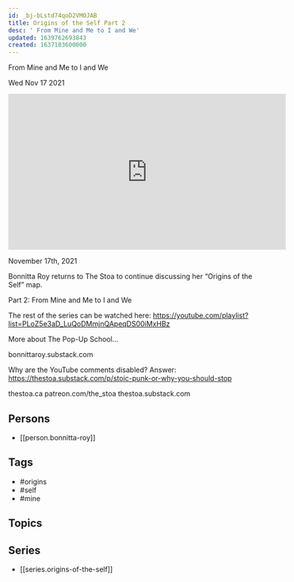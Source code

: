 ```yaml
---
id: _bj-bLstd74qoD2VMOJAB
title: Origins of the Self Part 2
desc: ' From Mine and Me to I and We'
updated: 1639762693843
created: 1637103600000
---
```



 From Mine and Me to I and We

Wed Nov 17 2021

<iframe width="560" height="315" src="https://www.youtube.com/embed/-dJaUEa02Fo" title="Origins of the Self Part 2: From Mine and Me to I and We w/ Bonnitta Roy" frameborder="0" allow="accelerometer; autoplay; clipboard-write; encrypted-media; gyroscope; picture-in-picture" allowfullscreen ></iframe>

November 17th, 2021

Bonnitta Roy returns to The Stoa to continue discussing her “Origins of the Self” map.

Part 2: From Mine and Me to I and We

The rest of the series can be watched here: https://youtube.com/playlist?list=PLoZ5e3aD_LuQoDMmjnQApeqDS00iMxHBz

More about The Pop-Up School...

bonnittaroy.substack.com

Why are the YouTube comments disabled? Answer: https://thestoa.substack.com/p/stoic-punk-or-why-you-should-stop

thestoa.ca
patreon.com/the_stoa
thestoa.substack.com

## Persons

- [[person.bonnitta-roy]]

## Tags

- #origins
- #self
- #mine

## Topics



## Series

- [[series.origins-of-the-self]]

